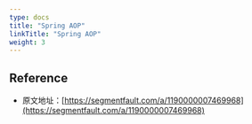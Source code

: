 ```yaml
---
type: docs
title: "Spring AOP"
linkTitle: "Spring AOP"
weight: 3
---
```


## Reference

- 原文地址：[https://segmentfault.com/a/1190000007469968](https://segmentfault.com/a/1190000007469968)